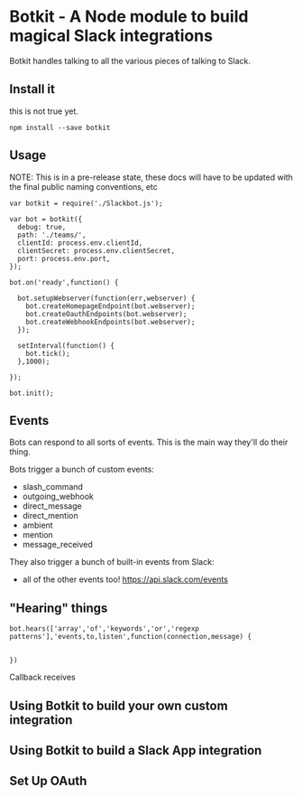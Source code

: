 # Botkit - A Node module to build magical Slack integrations

Botkit handles talking to all the various pieces of talking to Slack.

## Install it

this is not true yet.

```
npm install --save botkit
```

## Usage

NOTE: This is in a pre-release state, these docs will have to be
updated with the final public naming conventions, etc

```
var botkit = require('./Slackbot.js');

var bot = botkit({
  debug: true,
  path: './teams/',
  clientId: process.env.clientId,
  clientSecret: process.env.clientSecret,
  port: process.env.port,
});

bot.on('ready',function() {

  bot.setupWebserver(function(err,webserver) {
    bot.createHomepageEndpoint(bot.webserver);
    bot.createOauthEndpoints(bot.webserver);
    bot.createWebhookEndpoints(bot.webserver);
  });

  setInterval(function() {
    bot.tick();
  },1000);

});

bot.init();
```

## Events

Bots can respond to all sorts of events. This is the main way they'll do their thing.

Bots trigger a bunch of custom events:

* slash_command
* outgoing_webhook
* direct_message
* direct_mention
* ambient
* mention
* message_received

They also trigger a bunch of built-in events from Slack:

* all of the other events too! https://api.slack.com/events




## "Hearing" things

```
bot.hears(['array','of','keywords','or','regexp patterns'],'events,to,listen',function(connection,message) {


})
```

Callback receives

## Using Botkit to build your own custom integration

## Using Botkit to build a Slack App integration

## Set Up OAuth

